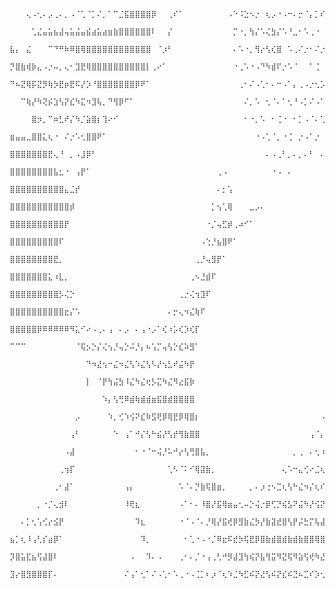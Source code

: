                                           ⠀⠀⠀⢄⠠⢂⠄⡠⢀⠄⡀⠠⠈⢁⠈⡁⠌⡀⠁⠉⣈⣯⣿⣿⣿⣿⡿⠀⠀⢀⠎⠁⠀⠀⠀⠀⠀⠀⠀⠀⠠⠑⠨⣑⠢⡐⠀⢆⡠⠐⠠⠒⠄⡒⠈⡄⡁⠎⡐⠁⢆⠰⠈⡔⢡⠊⣌⠡⢍⠢⢘⣿⡧⠐⢦⡘⢤⢃
                                          ⠀⠀⠀⠀⢁⣌⣤⣥⣦⣼⢤⣥⣬⣤⣮⣴⣥⣴⣶⣷⣿⣿⣿⣿⣿⣿⠇⠀⠀⡌⠀⠀⠀⠀⠀⠀⠀⠀⠀⠀⠀⡉⠐⡀⢳⡌⠡⢌⣳⡌⠡⠘⣀⠂⠡⢀⠐⠀⠄⡁⠂⠠⠁⡐⠠⢁⠂⠌⡀⠆⣿⣿⡧⣙⠢⠉⠂⠄
                                          ⣧⡄⠀⣌⠀⠀⠀⠉⠙⠛⠷⠿⣿⢿⣿⣿⣿⣿⣿⣿⣿⣿⣿⣿⣿⣿⠀⠈⡰⠃⠀⠀⠀⠀⠀⠀⠀⠀⠀⠀⠀⠄⠡⠐⡀⢻⡔⢣⢎⣿⠀⠡⢀⠌⡐⠂⠌⡐⠠⢀⠁⢂⠁⠄⡁⢂⠌⡐⠰⣈⣿⣿⠃⠄⠠⠁⠌⠀
                                          ⡙⣿⣷⢾⡷⣄⠠⡐⠤⡀⢄⠂⣹⣟⢿⣿⣿⣿⣿⣿⣿⣿⣿⣿⣿⡇⢀⠔⠁⠀⠀⠀⠀⠀⠀⠀⠀⠀⠀⠀⠀⠐⢀⠡⠐⠠⠙⠳⣾⠏⡐⠡⠈⠀⠀⠁⢈⠀⠃⠌⠂⡅⠊⠆⡙⠌⡘⠠⠃⢤⣿⣟⠠⠉⡄⠡⠈⠀
                                          ⠙⠦⣝⢿⡯⣝⡻⢷⡳⣟⡶⣟⠯⡜⡱⠘⣿⣿⣿⣿⣿⣿⣿⡿⠟⠁⠀⠀⠀⠀⠀⠀⠀⠀⠀⠀⠀⠀⠀⠀⠀⠀⢀⠂⠌⠠⢁⠂⠄⠒⠠⠁⡄⢀⠠⡐⢂⡡⢃⢌⠰⢠⣁⠒⠤⡐⢠⡁⢇⣼⣿⡇⠢⢁⠐⡀⢁⠂
                                          ⠀⠀⠉⢷⡜⠳⢝⡮⣱⢣⡝⣎⠳⣍⠲⣹⢧⡀⠙⢻⡿⠋⠁⠀⠀⠀⠀⠀⠀⠀⠀⠀⠀⠀⠀⠀⠀⠀⠀⠀⠀⠀⠀⠌⡀⠡⠀⢂⠈⠄⠁⢂⠘⠠⡁⠌⠠⠁⠌⡈⠡⢃⠄⡋⢆⡱⠡⡜⢢⣿⣿⠇⡁⠂⠄⠐⠀⠀
                                          ⠀⠀⠀⠀⣿⡲⡀⠉⠶⣃⠞⡌⠳⡈⣵⣿⡆⢹⠔⠊⠀⠀⠀⠀⠀⠀⠀⠀⠀⠀⠀⠀⠀⠀⠀⠀⠀⠀⠀⠀⠀⠀⠀⠂⠐⡀⠡⠀⠂⢈⠐⠀⠂⡁⠠⠈⠄⢁⠂⠄⡁⠂⠌⡐⠢⢐⠱⡈⢹⣿⣿⠐⠠⠈⠀⠀⠀⠀
                                          ⣶⣤⣤⣀⣿⣿⣅⢆⠐⠀⠌⡐⠡⢂⣿⣿⠟⠁⠀⠀⠀⠀⠀⠀⠀⠀⠀⠀⠀⠀⠀⠀⠀⠀⠀⠀⠀⠀⠀⠀⠀⠀⠀⠀⠀⠐⠠⢁⠈⡀⠐⢈⠀⡐⠠⠁⡐⠀⡐⠠⠐⢈⠐⠠⠁⠎⢠⠑⣺⣿⡏⠀⠠⠀⠀⠀⠀⠀
                                          ⣿⣿⣿⣿⣿⣿⣿⣟⢄⠘⠀⡀⠠⣸⡿⠃⠀⠀⠀⠀⠀⠀⠀⠀⠀⠀⠀⠀⠀⠀⠀⠀⠀⠀⠀⠀⠀⠀⠀⠀⠀⠀⠀⠀⠀⠀⠀⠄⠠⢀⠃⡀⠄⡀⠄⠃⠀⠄⠀⡀⠃⠄⡘⢀⠣⠘⠄⡄⣻⣿⡇⠀⠀⠀⠀⠀⠀⠀
                                          ⣿⣿⣿⣿⣿⣿⣿⣿⣧⣂⠐⠀⢠⡟⠁⠀⠀⠀⠀⠀⠀⠀⠀⠀⠀⠀⠀⠀⠀⠀⠀⠀⠀⠀⠀⠀⠀⠀⢀⠠⠀⠀⠀⠀⠀⠀⠀⠀⠐⠠⠀⠄⠀⠀⠀⠀⠀⠀⠄⠐⠈⡐⠠⢃⠰⢉⠒⡰⣿⣿⠁⠀⠀⠀⠀⠀⠀⠀
                                          ⣿⣿⣿⣿⣿⣿⣿⣿⣿⣿⣄⣈⡞⠀⠀⠀⠀⠀⠀⠀⠀⠀⠀⠀⠀⠀⠀⠀⠀⠀⠀⠀⠀⠀⠀⠀⠀⠀⠄⡂⢡⠀⠀⠀⠀⠀⠀⠀⠀⠀⠀⠀⠀⠀⠀⠀⠀⠀⠀⠀⠐⠠⠁⢎⡐⠣⡌⣽⡏⣽⠀⠀⠀⠀⠀⠀⠀⠀
                                          ⣿⣿⣿⣿⣿⣿⣿⣿⣿⣿⣿⡾⠀⠀⠀⠀⠀⠀⠀⠀⠀⠀⠀⠀⠀⠀⠀⠀⠀⠀⠀⠀⠀⠀⠀⠀⠀⡁⢢⢁⢿⠀⠀⠀⣀⡠⠄⠀⠀⠀⠀⠀⠀⠀⠀⠀⠀⠀⠀⠀⠀⠀⡉⠤⡘⢱⣈⣿⣷⣿⠀⠀⡀⠀⠀⠀⠀⠀
                                          ⣿⣿⣿⣿⣿⣿⣿⣿⣿⣿⡟⠀⠀⠀⠀⠀⠀⠀⠀⠀⠀⠀⠀⠀⠀⠀⠀⠀⠀⠀⠀⠀⠀⠀⠀⠀⠐⡈⢤⣋⡾⢀⠴⠊⠁⠀⠀⠀⠀⠀⠀⠀⠀⠀⠀⠀⠀⠀⠀⠀⠀⠀⢀⢂⡑⢣⢼⣿⣿⡹⡄⢸⡇⠀⠀⠀⠀⠀
                                          ⣿⣿⣿⣿⣿⣿⣿⣿⣿⠏⠀⠀⠀⠀⠀⠀⠀⠀⠀⠀⠀⠀⠀⠀⠀⠀⠀⠀⠀⠀⠀⠀⠀⠀⠀⠠⢑⡘⣦⣿⠟⠁⠀⠀⠀⠀⠀⠀⠀⠀⠀⠀⠀⠀⠀⠀⠀⠀⠀⠀⠀⠀⢀⠂⠜⡰⢺⣿⣿⡗⡇⣿⠀⠀⠀⠀⠀⠀
                                          ⣿⣿⣿⣿⣿⣿⣿⣿⣟⡀⠀⠀⠀⠀⠀⠀⠀⠀⠀⠀⠀⠀⠀⠀⠀⠀⠀⠀⠀⠀⠀⠀⠀⠀⢀⡘⢤⣻⡟⠁⠀⠀⠀⠀⠀⠀⠀⠀⠀⠀⠀⠀⠀⠀⠀⠀⠀⠀⠀⠀⠀⠀⠄⡘⢠⠑⢺⣿⣻⣯⢿⡏⠀⠀⠀⠀⠀⠀
                                          ⣿⣿⣿⣿⣿⣿⣿⣅⠰⣇⡀⠀⠀⠀⠀⠀⠀⠀⠀⠀⠀⠀⠀⠀⠀⠀⠀⠀⠀⠀⠀⠀⠀⢀⠢⣘⣾⠏⠀⠀⠀⠀⠀⠀⠀⠀⠀⠀⠀⠀⠀⠀⠀⠀⠀⠀⠀⠀⠀⠀⠀⠀⢂⠐⠤⣉⢺⣿⣾⣿⢼⡗⠀⠀⠀⠀⠀⠀
                                          ⣿⣿⣿⣿⣿⣿⣿⣿⣿⡣⢌⡑⠀⠀⠀⠀⠀⠀⠀⠀⠀⠀⠀⠀⠀⠀⠀⠀⠀⠀⠀⢀⡐⢌⢲⣹⠏⠀⠀⠀⠀⠀⠀⠀⠀⠀⠀⠀⠀⠀⠀⠀⠀⠀⠀⠀⠀⠀⠀⠀⠀⠈⠠⠈⢔⠆⣹⣿⣿⣿⣿⠁⠀⠀⠀⠀⠀⠀
                                          ⣿⣿⣿⣿⣿⣿⣿⣿⣿⣿⣖⡌⠡⠀⠀⠀⠀⠀⠀⠀⠀⠀⠀⠀⠀⠀⠀⠀⠀⠄⡒⢄⠲⣌⢷⠏⠀⠀⠀⠀⠀⠀⠀⠀⠀⠀⠀⠀⠀⠀⠀⠀⠀⠀⠀⠀⠀⠀⠀⠀⠀⠈⠄⣁⠊⠄⣿⣿⣿⣿⡧⠀⠀⠀⠀⠀⠀⠀
                                          ⣿⣿⣿⣿⣿⡿⠿⠿⠿⠿⠿⠻⣅⠊⠔⠠⢀⠄⢠⠀⠄⡠⠀⠄⢠⠐⡠⠁⢎⠰⡡⢎⡱⢎⡏⠀⠀⠀⠀⠀⠀⠀⠀⠀⠀⠀⠀⠀⠀⠀⠀⠀⠀⠀⠀⠀⠀⠀⠀⠀⠀⠡⠐⢠⠉⡔⣿⣿⣿⣿⡷⠀⠀⠀⠀⠀⠀⠀
                                          ⠉⠉⠉⠀⠀⠀⠀⠀⠀⠀⠀⠀⠈⢯⡢⡑⡌⢌⢢⡘⢤⡑⠬⡘⡄⠦⢡⡉⢤⢣⡑⣎⠵⣻⠁⠀⠀⠀⠀⠀⠀⠀⠀⠀⠀⠀⠀⠀⠀⠀⠀⠀⠀⠀⠀⠀⠀⠀⠀⠀⠐⡀⠁⢆⠸⡐⢿⣿⣿⣿⣿⠀⠁⠀⠀⠀⠀⠀
                                          ⠀⠀⠀⠀⠀⠀⠀⠀⠀⠀⠀⠀⠀⠀⠙⠲⣜⢢⠒⣌⠲⣌⢣⠱⣌⢣⠣⡜⢢⣃⠞⣬⠳⡟⠀⠀⠀⠀⠀⠀⠀⠀⠀⠀⠀⠀⠀⠀⠀⠀⠀⠀⠀⠀⠀⠀⠀⠀⠀⠀⠄⠠⢁⠢⡑⢭⣻⣿⣿⣿⡏⠀⠀⠀⠀⠀⠀⠀
                                          ⠀⠀⠀⠀⠀⠀⠀⠀⠀⠀⠀⠀⠀⠀⡇⠀⠈⡟⢳⣬⣳⠸⣌⠳⣌⢖⡣⣍⠳⣌⠻⣔⣯⡷⠀⠀⠀⠀⠀⠀⠀⠀⠀⠀⠀⠀⠀⠀⠀⠀⠀⠀⠀⠀⠀⠀⠀⠀⠀⠠⢈⠐⠌⢢⢙⡆⣿⣿⣽⣿⠇⠀⠀⠀⠀⠀⠀⠀
                                          ⠀⠀⠀⠀⠀⠀⠀⠀⠀⠀⠀⠀⠀⠀⠀⠀⠀⠱⡄⢣⢛⠿⣾⢷⣾⣾⣶⣯⣿⣾⣿⣿⣿⣿⠀⠀⠀⠀⠀⠀⠀⠀⠀⠀⠀⠀⠀⠀⠀⠀⠀⠀⠀⠀⠀⠀⠀⠀⠠⢁⠂⡘⡘⢢⢭⣘⣿⣿⣿⡿⠀⠀⠀⠀⠀⠀⠀⠀
                                          ⠀⠀⠀⠀⠀⠀⠀⠀⠀⠀⠀⠀⡠⠀⠀⠀⠀⠀⠱⡀⢊⠱⢪⠝⣎⠷⣫⢟⡿⢿⣟⡿⢿⣿⡆⠀⠀⠀⠀⠀⠀⠀⠀⠀⠀⠀⠀⠀⠀⠀⠀⠀⠀⠀⠀⠀⠀⠠⠁⠤⠘⠤⣙⠲⣌⢾⣿⣿⣿⠃⠀⠀⠀⠀⠀⠀⠀⠄
                                          ⠀⠀⠀⠀⠀⠀⠀⠀⠀⠀⠀⢠⠃⠀⠀⠀⠀⠀⠀⠑⠀⢠⠁⠚⡌⢣⠓⣮⡜⢣⡞⢻⣷⣿⣿⠀⠀⠀⠀⠀⠀⠀⠀⠀⠀⠀⠀⠀⠀⠀⠀⠀⠀⠀⠀⢠⠈⡄⢡⠂⡍⢲⢡⡏⣴⣿⣿⣿⠃⠀⠀⠀⠀⠀⠀⠀⠀⠀
                                          ⠀⠀⠀⠀⠀⠀⠀⠀⠀⠀⠠⣼⠀⠀⠀⠀⠀⠀⠀⠀⠀⠀⠀⠂⠐⠈⠒⢬⡘⠥⠚⡔⢣⢛⣿⣧⡀⠀⠀⠀⠀⠀⠀⠀⠀⠀⠀⠀⠀⠀⠀⠀⡀⢀⠀⠄⢂⠰⡈⢆⡍⢆⡳⣌⣳⣿⣿⡟⠀⡐⠈⠀⠀⠀⠀⠀⠀⢈
                                          ⠀⠀⠀⠀⠀⠀⠀⠀⠀⢀⢲⡏⠀⠀⠀⠀⠀⠀⠀⠀⠀⠀⠀⠀⠀⠀⠀⠀⠀⢁⠣⠈⠅⠊⢿⣽⣷⡀⠀⠀⠀⠀⠀⠀⠀⠀⠀⠀⠀⠀⢄⠡⠒⣄⢊⠔⣈⢆⡱⢊⡜⡬⡱⢮⣿⣿⡟⠀⠆⠠⠀⠀⠀⠀⠀⠀⠀⢨
                                          ⠀⠀⠀⠀⠀⠀⠀⠀⢀⠂⣼⠁⠀⠀⠀⠀⠀⠀⠀⠀⠀⢠⡄⠀⠀⠀⠀⠀⠀⠀⠀⠡⠈⠄⡙⣷⢯⣿⣶⡀⠀⠀⠀⠀⡀⠄⡰⢐⠢⣉⢆⢣⠓⣌⠲⡌⢆⠎⡴⢋⡴⢣⣵⣿⡿⡓⣌⠱⢊⡁⠄⠀⠀⠀⠀⠀⠀⢾
                                          ⠀⠀⠀⠀⠀⡀⠐⡈⢄⣺⠇⠀⠀⠀⠀⠀⠀⠀⠀⠀⠀⠸⢟⣆⠀⠀⠀⠀⠀⠀⠀⠠⠁⠂⠄⠸⣿⡜⣯⢿⣶⣤⢂⠤⡑⢬⡐⡿⢋⡙⢮⣣⠝⣬⠳⡜⢪⡝⣘⢧⣺⣽⣿⠋⢀⠱⣎⡜⣡⠂⠀⠀⠀⠀⠀⠀⣈⢿
                                          ⠀⠀⠄⡁⢂⢡⢊⡔⣪⡟⠀⠀⠀⠀⠀⠀⠀⠀⠀⠀⠀⠀⠀⠹⣆⠀⠀⠀⠀⠀⠀⠐⠈⠠⠈⠄⡘⢿⡜⣯⢞⡿⣻⣷⣌⡳⡜⣷⣽⣞⣿⢣⡟⡬⣓⡍⢧⣼⣷⣾⣿⡟⠁⠀⠂⢄⡿⢒⡡⢊⠀⠀⠀⠀⠀⢀⠬⣿
                                          ⣦⡁⢆⠸⢠⢃⡎⣴⡿⠁⠀⠀⠀⠀⠀⠀⠀⠀⠀⠀⠀⠀⠀⠀⠹⡀⠀⠀⠀⠀⠀⠀⠂⢁⠐⠠⠐⡈⠿⣖⠯⣞⡳⢯⣟⡿⣿⣷⣾⣿⣾⣷⣾⣷⣿⣿⢿⣿⣻⣿⠏⢀⠠⠁⠌⠱⣈⠣⠐⡀⠀⠀⠀⠀⠠⣌⢻⣿
                                          ⡹⣿⣥⣏⣦⢫⣼⣿⠇⠀⠀⠀⠀⠀⠀⠀⠀⠀⠀⠀⠀⠀⠠⠀⠀⠹⠄⠠⠀⠀⠀⢀⠂⠄⡈⠐⢠⢀⢃⠚⡻⣼⣹⢳⢮⡝⣧⢻⣭⠻⣝⢯⠻⣵⢫⢞⠳⣜⣻⡿⢀⠂⠀⠈⠀⠁⡀⠂⠁⠀⠀⠀⠀⣀⠣⣜⣿⣿
                                          ⣹⡔⣿⣻⣿⣿⣿⡏⠄⠀⠀⠀⠀⠀⠀⠀⠀⠀⠀⠀⠀⠌⢠⠁⢂⠁⠌⠠⢁⠂⠡⢀⠐⠠⢈⡁⠆⡰⠈⢆⠱⣈⠳⣋⠮⡝⣜⢣⠮⡝⣎⠮⣙⠦⣉⠎⡱⢂⣿⠇⠀⠀⠀⠀⠀⠀⠀⠀⠀⠀⠀⠠⠐⣤⣳⣽⣿⣿
